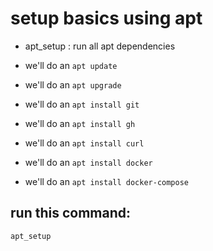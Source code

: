 # setup basics using apt

- apt_setup : run all apt dependencies

- we'll do an ```apt update```

- we'll do an ```apt upgrade```

- we'll do an ```apt install git```

- we'll do an ```apt install gh```

- we'll do an ```apt install curl```

- we'll do an ```apt install docker```

- we'll do an ```apt install docker-compose```

## run this command:

```apt_setup```
